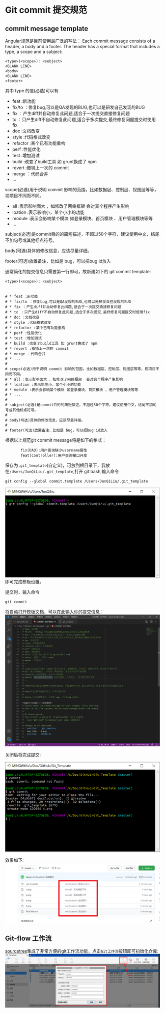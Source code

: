 # Git commit 提交规范

## commit message template
[Angular规范](https://github.com/angular/angular.js/blob/master/DEVELOPERS.md#-git-commit-guidelines)是目前使用最广泛的写法：
Each commit message consists of a header, a body and a footer. The header has a special format that includes a type, a scope and a subject:

```
<type>(<scope>): <subject>
<BLANK LINE>
<body>
<BLANK LINE>
<footer> 
```

其中 type 的值(必选)可以有
* feat :新功能 
* fix/to ：修复bug,可以是QA发现的BUG,也可以是研发自己发现的BUG
* fix ：产生diff并自动修复此问题,适合于一次提交直接修复问题
* to ：只产生diff不自动修复此问题,适合于多次提交,最终修复问题提交时使用fix
* doc :文档改变
* style :代码格式改变
* refactor :某个已有功能重构
* perf :性能优化
* test :增加测试
* build :改变了build工具 如 grunt换成了 npm
* revert :撤销上一次的 commit 
* merge ：代码合并
* ...

scope(必选)用于说明 commit 影响的范围，比如数据层、控制层、视图层等等，视项目不同而不同。
* all :表示影响面大 ，如修改了网络框架  会对真个程序产生影响
* loation :表示影响小，某个小小的功能
* module :表示会影响某个模块 如登录模块、首页模块 、用户管理模块等等
* ...

subject(必选)是commit目的的简短描述，不超过50个字符，建议使用中文，结尾不加句号或其他标点符号。

body(可选)具体的修改信息，应该尽量详细。

footer(可选)放置备注，比如是 bug，可以把bug id放入

通常简化的提交信息只需要第一行即可，故新建如下的 git commit template:
```
<type>(<scope>): <subject>


# * feat :新功能 
# * fix/to ：修复bug,可以是QA发现的BUG,也可以是研发自己发现的BUG
# * fix ：产生diff并自动修复此问题,适合于一次提交直接修复问题
# * to ：只产生diff不自动修复此问题,适合于多次提交,最终修复问题提交时使用fix
# * doc :文档改变
# * style :代码格式改变
# * refactor :某个已有功能重构
# * perf :性能优化
# * test :增加测试
# * build :改变了build工具 如 grunt换成了 npm
# * revert :撤销上一次的 commit 
# * merge ：代码合并
# * ...
# 
# scope(必选)用于说明 commit 影响的范围，比如数据层、控制层、视图层等等，视项目不同而不同。
# * all :表示影响面大 ，如修改了网络框架  会对真个程序产生影响
# * loation :表示影响小，某个小小的功能
# * module :表示会影响某个模块 如登录模块、首页模块 、用户管理模块等等
# * ...
# 
# subject(必选)是commit目的的简短描述，不超过50个字符，建议使用中文，结尾不加句号或其他标点符号。
# 
# body(可选)具体的修改信息，应该尽量详细。
# 
# footer(可选)放置备注，比如是 bug，可以把bug id放入
```
根据以上规范git commit message将是如下的格式：
```
       fix(DAO):用户查询缺少username属性 
       feat(Controller):用户查询接口开发
```
保存为`.git_template`(自定义)，可放到根目录下，我放在`/Users/JunQiLiu/.git_template`,打开 git bash,输入命令

```
git config --global commit.template /Users/JunQiLiu/.git_template
```
![](2.png)
即可完成模板设置。

提交时，输入命令
```
git commit
```
将自动打开模板文档，可以在此输入你的提交信息：
![](4.png)

关闭后将完成提交:

![](5.png)

效果如下:
![](6.png)


## Git-flow 工作流
[sourcetree](https://www.sourcetreeapp.com/)集成了非常方便的git工作流功能，点击`Git工作流`按钮即可初始化仓库:
![](7.png)

